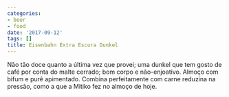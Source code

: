 ```yaml
---
categories:
- beer
- food
date: '2017-09-12'
tags: []
title: Eisenbahn Extra Escura Dunkel
---
```


Não tão doce quanto a última vez que provei; uma dunkel que tem gosto de café por conta do malte cerrado; bom corpo e não-enjoativo. Almoço com bifum e purê apimentado. Combina perfeitamente com carne reduzina na pressão, como a que a Mitiko fez no almoço de hoje.
